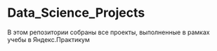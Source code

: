 # Data_Science_Projects
В этом репозитории собраны все проекты, выполненные в рамках учебы в Яндекс.Практикум
